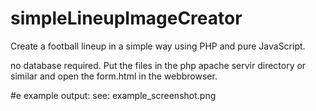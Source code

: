 # simpleLineupImageCreator
Create a football lineup in a simple way using PHP and pure JavaScript.

no database required. 
Put the files in the php apache servir directory or similar and open the form.html in the webbrowser.

#e example output:
see: example_screenshot.png
